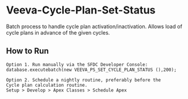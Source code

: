 Veeva-Cycle-Plan-Set-Status
===========================

Batch process to handle cycle plan activation/inactivation. Allows load of cycle plans in advance of the given cycles.


How to Run
--------------
	Option 1. Run manually via the SFDC Developer Console:
	database.executebatch(new VEEVA_PS_SET_CYCLE_PLAN_STATUS (),200); 
	
	Option 2. Schedule a nightly routine, preferably before the 
	Cycle plan calculation routine. 
	Setup > Develop > Apex Classes > Schedule Apex
